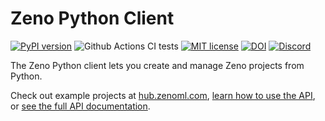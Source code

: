 # Zeno Python Client

[![PyPI version](https://badge.fury.io/py/zeno-client.svg)](https://badge.fury.io/py/zeno-client)
![Github Actions CI tests](https://github.com/zeno-ml/zeno-client/actions/workflows/ci.yml/badge.svg)
[![MIT license](https://img.shields.io/badge/License-MIT-blue.svg)](https://lbesson.mit-license.org/)
[![DOI](https://img.shields.io/badge/doi-10.1145%2F3544548.3581268-red)](https://cabreraalex.com/paper/zeno)
[![Discord](https://img.shields.io/discord/1086004954872950834)](https://discord.gg/km62pDKAkE)

The Zeno Python client lets you create and manage Zeno projects from Python.

Check out example projects at [hub.zenoml.com](http://hub.zenoml.com), [learn how to use the API](https://zenoml.com/docs/intro#creating-a-project), or [see the full API documentation](https://zenoml.com/docs/python-client).
